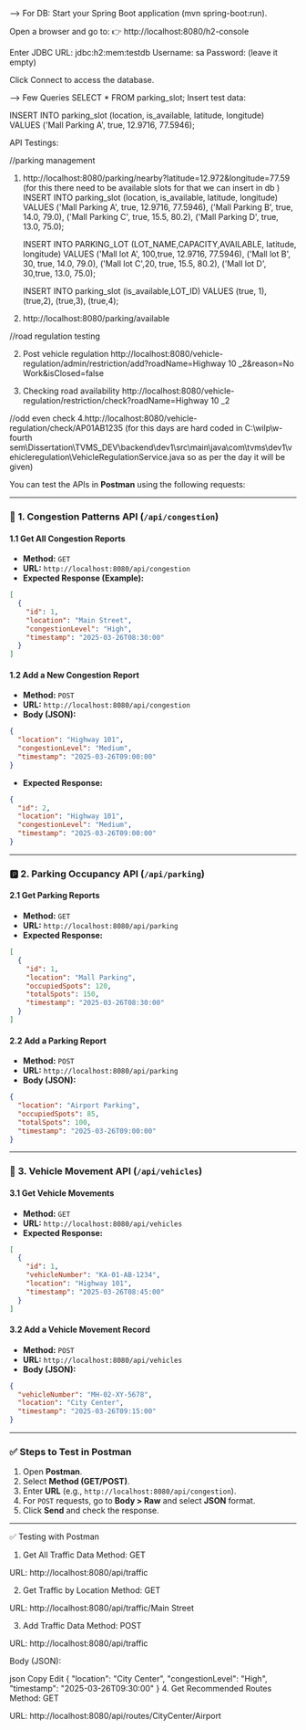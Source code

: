 --> For DB:
Start your Spring Boot application (mvn spring-boot:run).

Open a browser and go to:
👉 http://localhost:8080/h2-console

Enter JDBC URL:
jdbc:h2:mem:testdb
Username: sa
Password: (leave it empty)

Click Connect to access the database.

--> Few Queries
SELECT \* FROM parking_slot;
Insert test data:

INSERT INTO parking_slot (location, is_available, latitude, longitude)
VALUES ('Mall Parking A', true, 12.9716, 77.5946);

API Testings:

//parking management

1. http://localhost:8080/parking/nearby?latitude=12.972&longitude=77.59 (for this there need to be available slots for that we can insert in db )
   INSERT INTO parking_slot (location, is_available, latitude, longitude)
   VALUES
   ('Mall Parking A', true, 12.9716, 77.5946),
   ('Mall Parking B', true, 14.0, 79.0),
   ('Mall Parking C', true, 15.5, 80.2),
   ('Mall Parking D', true, 13.0, 75.0);

   INSERT INTO PARKING_LOT (LOT_NAME,CAPACITY,AVAILABLE, latitude, longitude)
   VALUES
   ('Mall lot A', 100,true, 12.9716, 77.5946),
   ('Mall lot B', 30, true, 14.0, 79.0),
   ('Mall lot C',20, true, 15.5, 80.2),
   ('Mall lot D', 30,true, 13.0, 75.0);

   INSERT INTO parking_slot (is_available,LOT_ID)
   VALUES
   (true, 1),
   (true,2),
   (true,3),
   (true,4);

2. http://localhost:8080/parking/available

//road regulation testing

2. Post vehicle regulation
   http://localhost:8080/vehicle-regulation/admin/restriction/add?roadName=Highway 10 \_2&reason=No Work&isClosed=false

3. Checking road availability
   http://localhost:8080/vehicle-regulation/restriction/check?roadName=Highway 10 \_2

//odd even check
4.http://localhost:8080/vehicle-regulation/check/AP01AB1235 (for this days are hard coded in C:\wilp\w-fourth sem\Dissertation\TVMS_DEV\backend\dev1\src\main\java\com\tvms\dev1\vehicleregulation\VehicleRegulationService.java so as per the day it will be given)

You can test the APIs in **Postman** using the following requests:

---

### 🚦 **1. Congestion Patterns API** (`/api/congestion`)

#### **1.1 Get All Congestion Reports**

- **Method:** `GET`
- **URL:** `http://localhost:8080/api/congestion`
- **Expected Response (Example):**

```json
[
  {
    "id": 1,
    "location": "Main Street",
    "congestionLevel": "High",
    "timestamp": "2025-03-26T08:30:00"
  }
]
```

#### **1.2 Add a New Congestion Report**

- **Method:** `POST`
- **URL:** `http://localhost:8080/api/congestion`
- **Body (JSON):**

```json
{
  "location": "Highway 101",
  "congestionLevel": "Medium",
  "timestamp": "2025-03-26T09:00:00"
}
```

- **Expected Response:**

```json
{
  "id": 2,
  "location": "Highway 101",
  "congestionLevel": "Medium",
  "timestamp": "2025-03-26T09:00:00"
}
```

---

### 🅿️ **2. Parking Occupancy API** (`/api/parking`)

#### **2.1 Get Parking Reports**

- **Method:** `GET`
- **URL:** `http://localhost:8080/api/parking`
- **Expected Response:**

```json
[
  {
    "id": 1,
    "location": "Mall Parking",
    "occupiedSpots": 120,
    "totalSpots": 150,
    "timestamp": "2025-03-26T08:30:00"
  }
]
```

#### **2.2 Add a Parking Report**

- **Method:** `POST`
- **URL:** `http://localhost:8080/api/parking`
- **Body (JSON):**

```json
{
  "location": "Airport Parking",
  "occupiedSpots": 85,
  "totalSpots": 100,
  "timestamp": "2025-03-26T09:00:00"
}
```

---

### 🚗 **3. Vehicle Movement API** (`/api/vehicles`)

#### **3.1 Get Vehicle Movements**

- **Method:** `GET`
- **URL:** `http://localhost:8080/api/vehicles`
- **Expected Response:**

```json
[
  {
    "id": 1,
    "vehicleNumber": "KA-01-AB-1234",
    "location": "Highway 101",
    "timestamp": "2025-03-26T08:45:00"
  }
]
```

#### **3.2 Add a Vehicle Movement Record**

- **Method:** `POST`
- **URL:** `http://localhost:8080/api/vehicles`
- **Body (JSON):**

```json
{
  "vehicleNumber": "MH-02-XY-5678",
  "location": "City Center",
  "timestamp": "2025-03-26T09:15:00"
}
```

---

### ✅ **Steps to Test in Postman**

1. Open **Postman**.
2. Select **Method (GET/POST)**.
3. Enter **URL** (e.g., `http://localhost:8080/api/congestion`).
4. For `POST` requests, go to **Body > Raw** and select **JSON** format.
5. Click **Send** and check the response.

---

✅ Testing with Postman

1. Get All Traffic Data
   Method: GET

URL: http://localhost:8080/api/traffic

2. Get Traffic by Location
   Method: GET

URL: http://localhost:8080/api/traffic/Main Street

3. Add Traffic Data
   Method: POST

URL: http://localhost:8080/api/traffic

Body (JSON):

json
Copy
Edit
{
"location": "City Center",
"congestionLevel": "High",
"timestamp": "2025-03-26T09:30:00"
} 4. Get Recommended Routes
Method: GET

URL: http://localhost:8080/api/routes/CityCenter/Airport
